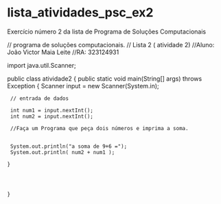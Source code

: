 # lista_atividades_psc_ex2
Exercício número 2 da lista de Programa de Soluções Computacionais 


// programa de soluções computacionais.
// Lista 2 ( atividade 2)
//Aluno: João Victor Maia Leite
//RA: 323124931




import java.util.Scanner;

public class atividade2 {
    public static void main(String[] args) throws Exception {
        Scanner input = new Scanner(System.in);

     // entrada de dados

     int num1 = input.nextInt();
     int num2 = input.nextInt();

     //Faça um Programa que peça dois números e imprima a soma.


     System.out.println("a soma de 9+6 =");
     System.out.println( num2 + num1 );

    }




    }
